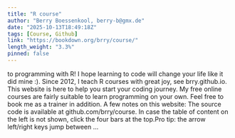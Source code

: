 ```yaml
---
title: "R course"
author: "Berry Boessenkool, berry-b@gmx.de"
date: "2025-10-13T18:49:18Z"
tags: [Course, Github]
link: "https://bookdown.org/brry/course/"
length_weight: "3.3%"
pinned: false
---
```


to programming with R! I hope learning to code will change your life like it did mine :). Since 2012, I teach R courses with great joy, see brry.github.io. This website is here to help you start your coding journey. My free online courses are fairly suitable to learn programming on your own. Feel free to book me as a trainer in addition. A few notes on this website: The source code is available at github.com/brry/course. In case the table of content on the left is not shown, click the four bars at the top.Pro tip: the arrow left/right keys jump between ...
